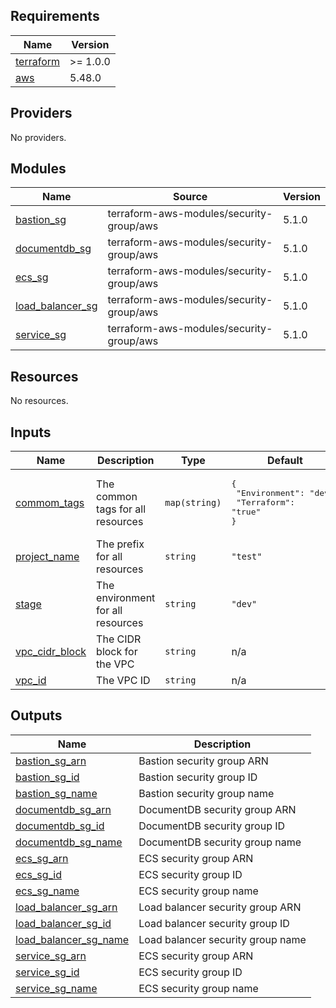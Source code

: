 <!-- BEGINNING OF PRE-COMMIT-TERRAFORM DOCS HOOK -->
## Requirements

| Name | Version |
|------|---------|
| <a name="requirement_terraform"></a> [terraform](#requirement\_terraform) | >= 1.0.0 |
| <a name="requirement_aws"></a> [aws](#requirement\_aws) | 5.48.0 |

## Providers

No providers.

## Modules

| Name | Source | Version |
|------|--------|---------|
| <a name="module_bastion_sg"></a> [bastion\_sg](#module\_bastion\_sg) | terraform-aws-modules/security-group/aws | 5.1.0 |
| <a name="module_documentdb_sg"></a> [documentdb\_sg](#module\_documentdb\_sg) | terraform-aws-modules/security-group/aws | 5.1.0 |
| <a name="module_ecs_sg"></a> [ecs\_sg](#module\_ecs\_sg) | terraform-aws-modules/security-group/aws | 5.1.0 |
| <a name="module_load_balancer_sg"></a> [load\_balancer\_sg](#module\_load\_balancer\_sg) | terraform-aws-modules/security-group/aws | 5.1.0 |
| <a name="module_service_sg"></a> [service\_sg](#module\_service\_sg) | terraform-aws-modules/security-group/aws | 5.1.0 |

## Resources

No resources.

## Inputs

| Name | Description | Type | Default | Required |
|------|-------------|------|---------|:--------:|
| <a name="input_commom_tags"></a> [commom\_tags](#input\_commom\_tags) | The common tags for all resources | `map(string)` | <pre>{<br>  "Environment": "dev",<br>  "Terraform": "true"<br>}</pre> | no |
| <a name="input_project_name"></a> [project\_name](#input\_project\_name) | The prefix for all resources | `string` | `"test"` | no |
| <a name="input_stage"></a> [stage](#input\_stage) | The environment for all resources | `string` | `"dev"` | no |
| <a name="input_vpc_cidr_block"></a> [vpc\_cidr\_block](#input\_vpc\_cidr\_block) | The CIDR block for the VPC | `string` | n/a | yes |
| <a name="input_vpc_id"></a> [vpc\_id](#input\_vpc\_id) | The VPC ID | `string` | n/a | yes |

## Outputs

| Name | Description |
|------|-------------|
| <a name="output_bastion_sg_arn"></a> [bastion\_sg\_arn](#output\_bastion\_sg\_arn) | Bastion security group ARN |
| <a name="output_bastion_sg_id"></a> [bastion\_sg\_id](#output\_bastion\_sg\_id) | Bastion security group ID |
| <a name="output_bastion_sg_name"></a> [bastion\_sg\_name](#output\_bastion\_sg\_name) | Bastion security group name |
| <a name="output_documentdb_sg_arn"></a> [documentdb\_sg\_arn](#output\_documentdb\_sg\_arn) | DocumentDB security group ARN |
| <a name="output_documentdb_sg_id"></a> [documentdb\_sg\_id](#output\_documentdb\_sg\_id) | DocumentDB security group ID |
| <a name="output_documentdb_sg_name"></a> [documentdb\_sg\_name](#output\_documentdb\_sg\_name) | DocumentDB security group name |
| <a name="output_ecs_sg_arn"></a> [ecs\_sg\_arn](#output\_ecs\_sg\_arn) | ECS security group ARN |
| <a name="output_ecs_sg_id"></a> [ecs\_sg\_id](#output\_ecs\_sg\_id) | ECS security group ID |
| <a name="output_ecs_sg_name"></a> [ecs\_sg\_name](#output\_ecs\_sg\_name) | ECS security group name |
| <a name="output_load_balancer_sg_arn"></a> [load\_balancer\_sg\_arn](#output\_load\_balancer\_sg\_arn) | Load balancer security group ARN |
| <a name="output_load_balancer_sg_id"></a> [load\_balancer\_sg\_id](#output\_load\_balancer\_sg\_id) | Load balancer security group ID |
| <a name="output_load_balancer_sg_name"></a> [load\_balancer\_sg\_name](#output\_load\_balancer\_sg\_name) | Load balancer security group name |
| <a name="output_service_sg_arn"></a> [service\_sg\_arn](#output\_service\_sg\_arn) | ECS security group ARN |
| <a name="output_service_sg_id"></a> [service\_sg\_id](#output\_service\_sg\_id) | ECS security group ID |
| <a name="output_service_sg_name"></a> [service\_sg\_name](#output\_service\_sg\_name) | ECS security group name |
<!-- END OF PRE-COMMIT-TERRAFORM DOCS HOOK -->
